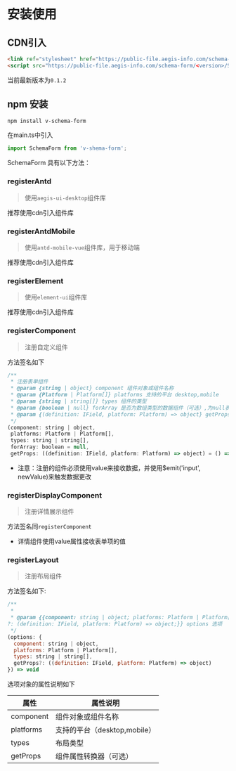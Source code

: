 # 安装使用

## CDN引入
```html
<link ref="stylesheet" href="https://public-file.aegis-info.com/schema-form/<version>/SchemaForm.css">
<script src="https://public-file.aegis-info.com/schema-form/<version>/SchemaForm.umd.min.js.gz"></script>
```

当前最新版本为<code>0.1.2</code>

## npm 安装

```bash
npm install v-schema-form
```

在main.ts中引入
```javascript
import SchemaForm from 'v-shema-form';
```

SchemaForm 具有以下方法：

### registerAntd

> 使用<code>aegis-ui-desktop</code>组件库

推荐使用cdn引入组件库

### registerAntdMobile

> 使用<code>antd-mobile-vue</code>组件库，用于移动端

推荐使用cdn引入组件库

### registerElement

> 使用<code>element-ui</code>组件库

推荐使用cdn引入组件库

### registerComponent 

> 注册自定义组件

方法签名如下

```javascript
/**
 * 注册表单组件
 * @param {string | object} component 组件对象或组件名称
 * @param {Platform | Platform[]} platforms 支持的平台 desktop,mobile
 * @param {string | string[]} types 组件的类型
 * @param {boolean | null} forArray 是否为数组类型的数据组件（可选）,为null表示同时支持数组和非数组的数据格式
 * @param {(definition: IField, platform: Platform) => object} getProps 组件属性转换器（可选）
 */
(component: string | object,
 platforms: Platform | Platform[],
 types: string | string[],
 forArray: boolean = null,
 getProps: ((definition: IField, platform: Platform) => object) = () => ({})) => void
```
* 注意：注册的组件必须使用value来接收数据，并使用$emit('input', newValue)来触发数据更改

### registerDisplayComponent

> 注册详情展示组件

方法签名同<code>registerComponent</code>

* 详情组件使用value属性接收表单项的值

### registerLayout

> 注册布局组件

方法签名如下:

```javascript
/**
 * 
 * @param {{component: string | object; platforms: Platform | Platform[]; types: string | string[]; getProps
?: (definition: IField, platform: Platform) => object;}} options 选项
 */
(options: {
  component: string | object,
  platforms: Platform | Platform[],
  types: string | string[],
  getProps?: ((definition: IField, platform: Platform) => object)
}) => void
```


选项对象的属性说明如下

属性|属性说明
---|---
component|组件对象或组件名称
platforms|支持的平台（desktop,mobile）
types| 布局类型
getProps| 组件属性转换器（可选）
